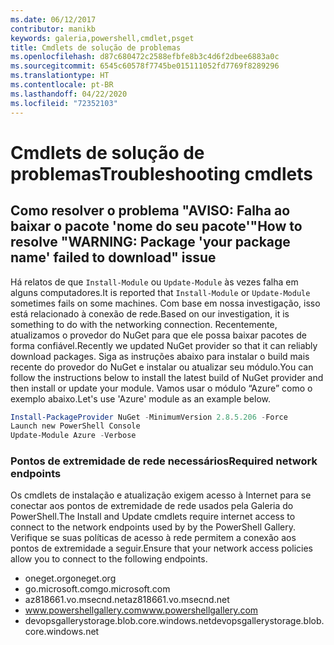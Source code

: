 ```yaml
---
ms.date: 06/12/2017
contributor: manikb
keywords: galeria,powershell,cmdlet,psget
title: Cmdlets de solução de problemas
ms.openlocfilehash: d87c680472c2588efbfe8b3c4d6f2dbee6883a0c
ms.sourcegitcommit: 6545c60578f7745be015111052fd7769f8289296
ms.translationtype: HT
ms.contentlocale: pt-BR
ms.lasthandoff: 04/22/2020
ms.locfileid: "72352103"
---
```

# <a name="troubleshooting-cmdlets"></a><span data-ttu-id="44350-103">Cmdlets de solução de problemas</span><span class="sxs-lookup"><span data-stu-id="44350-103">Troubleshooting cmdlets</span></span>

## <a name="how-to-resolve-warning-package-your-package-name-failed-to-download-issue"></a><span data-ttu-id="44350-104">Como resolver o problema "AVISO: Falha ao baixar o pacote 'nome do seu pacote'"</span><span class="sxs-lookup"><span data-stu-id="44350-104">How to resolve "WARNING: Package 'your package name' failed to download" issue</span></span>

<span data-ttu-id="44350-105">Há relatos de que `Install-Module` ou `Update-Module` às vezes falha em alguns computadores.</span><span class="sxs-lookup"><span data-stu-id="44350-105">It is reported that `Install-Module` or `Update-Module` sometimes fails on some machines.</span></span> <span data-ttu-id="44350-106">Com base em nossa investigação, isso está relacionado à conexão de rede.</span><span class="sxs-lookup"><span data-stu-id="44350-106">Based on our investigation, it is something to do with the networking connection.</span></span> <span data-ttu-id="44350-107">Recentemente, atualizamos o provedor do NuGet para que ele possa baixar pacotes de forma confiável.</span><span class="sxs-lookup"><span data-stu-id="44350-107">Recently we updated NuGet provider so that it can reliably download packages.</span></span> <span data-ttu-id="44350-108">Siga as instruções abaixo para instalar o build mais recente do provedor do NuGet e instalar ou atualizar seu módulo.</span><span class="sxs-lookup"><span data-stu-id="44350-108">You can follow the instructions below to install the latest build of NuGet provider and then install or update your module.</span></span> <span data-ttu-id="44350-109">Vamos usar o módulo “Azure” como o exemplo abaixo.</span><span class="sxs-lookup"><span data-stu-id="44350-109">Let's use 'Azure' module as an example below.</span></span>

```powershell
Install-PackageProvider NuGet -MinimumVersion 2.8.5.206 -Force
Launch new PowerShell Console
Update-Module Azure -Verbose
```

### <a name="required-network-endpoints"></a><span data-ttu-id="44350-110">Pontos de extremidade de rede necessários</span><span class="sxs-lookup"><span data-stu-id="44350-110">Required network endpoints</span></span>

<span data-ttu-id="44350-111">Os cmdlets de instalação e atualização exigem acesso à Internet para se conectar aos pontos de extremidade de rede usados pela Galeria do PowerShell.</span><span class="sxs-lookup"><span data-stu-id="44350-111">The Install and Update cmdlets require internet access to connect to the network endpoints used by by the PowerShell Gallery.</span></span> <span data-ttu-id="44350-112">Verifique se suas políticas de acesso à rede permitem a conexão aos pontos de extremidade a seguir.</span><span class="sxs-lookup"><span data-stu-id="44350-112">Ensure that your network access policies allow you to connect to the following endpoints.</span></span>

- <span data-ttu-id="44350-113">oneget.org</span><span class="sxs-lookup"><span data-stu-id="44350-113">oneget.org</span></span>
- <span data-ttu-id="44350-114">go.microsoft.com</span><span class="sxs-lookup"><span data-stu-id="44350-114">go.microsoft.com</span></span>
- <span data-ttu-id="44350-115">az818661.vo.msecnd.net</span><span class="sxs-lookup"><span data-stu-id="44350-115">az818661.vo.msecnd.net</span></span>
- <span data-ttu-id="44350-116">www.powershellgallery.com</span><span class="sxs-lookup"><span data-stu-id="44350-116">www.powershellgallery.com</span></span>
- <span data-ttu-id="44350-117">devopsgallerystorage.blob.core.windows.net</span><span class="sxs-lookup"><span data-stu-id="44350-117">devopsgallerystorage.blob.core.windows.net</span></span>
